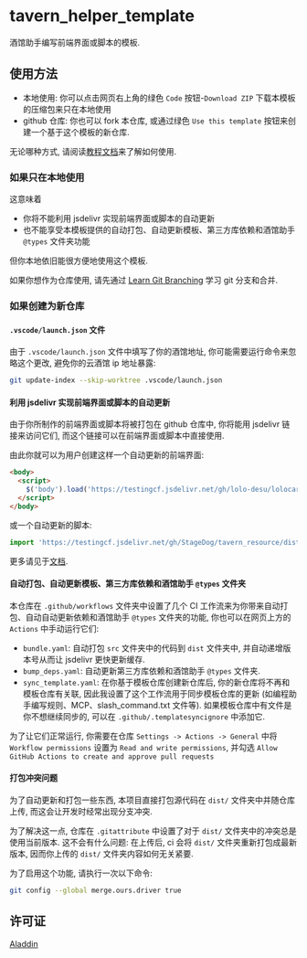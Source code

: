 # tavern_helper_template

酒馆助手编写前端界面或脚本的模板.

## 使用方法

- 本地使用: 你可以点击网页右上角的绿色 `Code` 按钮-`Download ZIP` 下载本模板的压缩包来只在本地使用
- github 仓库: 你也可以 fork 本仓库, 或通过绿色 `Use this template` 按钮来创建一个基于这个模板的新仓库.

无论哪种方式, 请阅读[教程文档](https://stagedog.github.io/青空莉/工具经验/实时编写前端界面或脚本/)来了解如何使用.

### 如果只在本地使用

这意味着

- 你将不能利用 jsdelivr 实现前端界面或脚本的自动更新
- 也不能享受本模板提供的自动打包、自动更新模板、第三方库依赖和酒馆助手 `@types` 文件夹功能

但你本地依旧能很方便地使用这个模板.

如果你想作为仓库使用, 请先通过 [Learn Git Branching](https://learngitbranching.js.org/?locale=zh_CN) 学习 git 分支和合并.

### 如果创建为新仓库

#### `.vscode/launch.json` 文件

由于 `.vscode/launch.json` 文件中填写了你的酒馆地址, 你可能需要运行命令来忽略这个更改, 避免你的云酒馆 ip 地址暴露:

```bash
git update-index --skip-worktree .vscode/launch.json
```

#### 利用 jsdelivr 实现前端界面或脚本的自动更新

由于你所制作的前端界面或脚本将被打包在 github 仓库中, 你将能用 jsdelivr 链接来访问它们, 而这个链接可以在前端界面或脚本中直接使用.

由此你就可以为用户创建这样一个自动更新的前端界面:

```html
<body>
  <script>
    $('body').load('https://testingcf.jsdelivr.net/gh/lolo-desu/lolocard/dist/日记络络/界面/介绍页/index.html')
  </script>
</body>
```

或一个自动更新的脚本:

```typescript
import 'https://testingcf.jsdelivr.net/gh/StageDog/tavern_resource/dist/酒馆助手/场景感/index.js'
```

更多请见于[文档](https://stagedog.github.io/青空莉/工具经验/实时编写前端界面或脚本/进阶技巧).

#### 自动打包、自动更新模板、第三方库依赖和酒馆助手 `@types` 文件夹

本仓库在 `.github/workflows` 文件夹中设置了几个 CI 工作流来为你带来自动打包、自动自动更新依赖和酒馆助手 `@types` 文件夹的功能, 你也可以在网页上方的 `Actions` 中手动运行它们:

- `bundle.yaml`: 自动打包 `src` 文件夹中的代码到 `dist` 文件夹中, 并自动递增版本号从而让 jsdelivr 更快更新缓存.
- `bump_deps.yaml`: 自动更新第三方库依赖和酒馆助手 `@types` 文件夹.
- `sync_template.yaml`: 在你基于模板仓库创建新仓库后, 你的新仓库将不再和模板仓库有关联, 因此我设置了这个工作流用于同步模板仓库的更新 (如编程助手编写规则、MCP、slash_command.txt 文件等). 如果模板仓库中有文件是你不想继续同步的, 可以在 `.github/.templatesyncignore` 中添加它.

为了让它们正常运行, 你需要在仓库 `Settings -> Actions -> General` 中将 `Workflow permissions` 设置为 `Read and write permissions`, 并勾选 `Allow GitHub Actions to create and approve pull requests`

#### 打包冲突问题

为了自动更新和打包一些东西, 本项目直接打包源代码在 `dist/` 文件夹中并随仓库上传, 而这会让开发时经常出现分支冲突.

为了解决这一点, 仓库在 `.gitattribute` 中设置了对于 `dist/` 文件夹中的冲突总是使用当前版本. 这不会有什么问题: 在上传后, ci 会将 `dist/` 文件夹重新打包成最新版本, 因而你上传的 `dist/` 文件夹内容如何无关紧要.

为了启用这个功能, 请执行一次以下命令:

```bash
git config --global merge.ours.driver true
```

## 许可证

[Aladdin](LICENSE)
